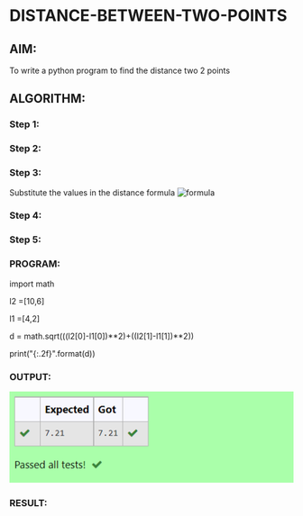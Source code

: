 # DISTANCE-BETWEEN-TWO-POINTS

## AIM:
To write a python program to find the distance two 2 points
## ALGORITHM:
### Step 1: 
### Step 2: 
### Step 3: 
Substitute the values in the distance formula  ![formula](/formula.jpg)
### Step 4: 
### Step 5: 
### PROGRAM:
  import math

l2 =[10,6]

l1 =[4,2]

d = math.sqrt(((l2[0]-l1[0])**2)+((l2[1]-l1[1])**2))

print("{:.2f}".format(d))


### OUTPUT:
![model](output.png)


### RESULT:
